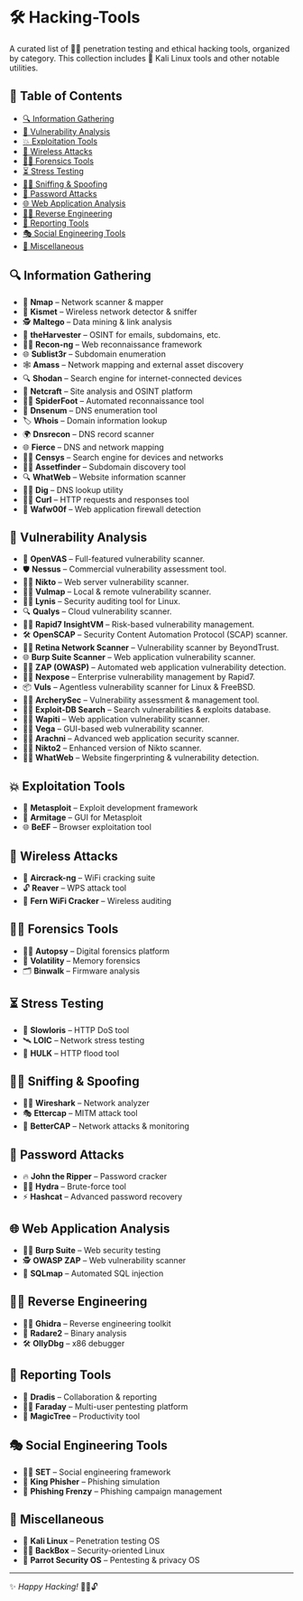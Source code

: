 # 🛠️ Hacking-Tools

A curated list of 🕵️‍♂️ penetration testing and ethical hacking tools, organized by category. This collection includes 🐉 Kali Linux tools and other notable utilities.

## 📜 Table of Contents

- [🔍 Information Gathering](#-information-gathering)
- [🔎 Vulnerability Analysis](#-vulnerability-analysis)
- [💥 Exploitation Tools](#-exploitation-tools)
- [📡 Wireless Attacks](#-wireless-attacks)
- [🧑‍💻 Forensics Tools](#-forensics-tools)
- [⏳ Stress Testing](#-stress-testing)
- [🕵️‍♀️ Sniffing & Spoofing](#-sniffing--spoofing)
- [🔐 Password Attacks](#-password-attacks)
- [🌐 Web Application Analysis](#-web-application-analysis)
- [🧑‍💻 Reverse Engineering](#-reverse-engineering)
- [📝 Reporting Tools](#-reporting-tools)
- [🎭 Social Engineering Tools](#-social-engineering-tools)
- [🧩 Miscellaneous](#-miscellaneous)

## 🔍 Information Gathering

- 🛜 **Nmap** – Network scanner & mapper
- 📶 **Kismet** – Wireless network detector & sniffer
- 🕵️ **Maltego** – Data mining & link analysis
- 📨 **theHarvester** – OSINT for emails, subdomains, etc.
- 🧑‍💻 **Recon-ng** – Web reconnaissance framework
- 🌐 **Sublist3r** – Subdomain enumeration
- 🕸️ **Amass** – Network mapping and external asset discovery
- 🔍 **Shodan** – Search engine for internet-connected devices
- 🔎 **Netcraft** – Site analysis and OSINT platform
- 🧑‍💻 **SpiderFoot** – Automated reconnaissance tool
- 📡 **Dnsenum** – DNS enumeration tool
- 🏷️ **Whois** – Domain information lookup
- 🌍 **Dnsrecon** – DNS record scanner
- 🌐 **Fierce** – DNS and network mapping
- 🧑‍💻 **Censys** – Search engine for devices and networks
- 🧑‍💻 **Assetfinder** – Subdomain discovery tool
- 🔍 **WhatWeb** – Website information scanner
- 🧑‍💻 **Dig** – DNS lookup utility
- 🧑‍💻 **Curl** – HTTP requests and responses tool
- 📄 **Wafw00f** – Web application firewall detection


## 🔎 Vulnerability Analysis

- 🧪 **OpenVAS** – Full-featured vulnerability scanner.
- 🛡️ **Nessus** – Commercial vulnerability assessment tool.
- 🕵️‍♂️ **Nikto** – Web server vulnerability scanner.
- 🧑‍💻 **Vulmap** – Local & remote vulnerability scanner.
- 🧑‍💻 **Lynis** – Security auditing tool for Linux.
- 🔍 **Qualys** – Cloud vulnerability scanner.
- 🧑‍💻 **Rapid7 InsightVM** – Risk-based vulnerability management.
- 🛠️ **OpenSCAP** – Security Content Automation Protocol (SCAP) scanner.
- 🧑‍💻 **Retina Network Scanner** – Vulnerability scanner by BeyondTrust.
- 🌐 **Burp Suite Scanner** – Web application vulnerability scanner.
- 🧑‍💻 **ZAP (OWASP)** – Automated web application vulnerability detection.
- 🧑‍💻 **Nexpose** – Enterprise vulnerability management by Rapid7.
- 📦 **Vuls** – Agentless vulnerability scanner for Linux & FreeBSD.
- 🧑‍💻 **ArcherySec** – Vulnerability assessment & management tool.
- 🧑‍💻 **Exploit-DB Search** – Search vulnerabilities & exploits database.
- 🧑‍💻 **Wapiti** – Web application vulnerability scanner.
- 🧑‍💻 **Vega** – GUI-based web vulnerability scanner.
- 🧑‍💻 **Arachni** – Advanced web application security scanner.
- 🧑‍💻 **Nikto2** – Enhanced version of Nikto scanner.
- 🧑‍💻 **WhatWeb** – Website fingerprinting & vulnerability detection.

## 💥 Exploitation Tools

- 🎯 **Metasploit** – Exploit development framework
- 🚀 **Armitage** – GUI for Metasploit
- 🌐 **BeEF** – Browser exploitation tool

## 📡 Wireless Attacks

- 📡 **Aircrack-ng** – WiFi cracking suite
- 🔓 **Reaver** – WPS attack tool
- 🛜 **Fern WiFi Cracker** – Wireless auditing

## 🧑‍💻 Forensics Tools

- 🧑‍💻 **Autopsy** – Digital forensics platform
- 🧠 **Volatility** – Memory forensics
- 🗂️ **Binwalk** – Firmware analysis

## ⏳ Stress Testing

- 🐌 **Slowloris** – HTTP DoS tool
- 🛰️ **LOIC** – Network stress testing
- 🐻 **HULK** – HTTP flood tool

## 🕵️‍♀️ Sniffing & Spoofing

- 🧑‍💻 **Wireshark** – Network analyzer
- 🎭 **Ettercap** – MITM attack tool
- 🦸 **BetterCAP** – Network attacks & monitoring

## 🔐 Password Attacks

- 🔥 **John the Ripper** – Password cracker
- 🧑‍💻 **Hydra** – Brute-force tool
- ⚡ **Hashcat** – Advanced password recovery

## 🌐 Web Application Analysis

- 🧑‍💻 **Burp Suite** – Web security testing
- 🕵️ **OWASP ZAP** – Web vulnerability scanner
- 🐍 **SQLmap** – Automated SQL injection

## 🧑‍💻 Reverse Engineering

- 🧑‍💻 **Ghidra** – Reverse engineering toolkit
- 🔎 **Radare2** – Binary analysis
- 🛠️ **OllyDbg** – x86 debugger

## 📝 Reporting Tools

- 📄 **Dradis** – Collaboration & reporting
- 🧑‍💻 **Faraday** – Multi-user pentesting platform
- 🌳 **MagicTree** – Productivity tool

## 🎭 Social Engineering Tools

- 🧑‍💻 **SET** – Social engineering framework
- 📧 **King Phisher** – Phishing simulation
- 🎣 **Phishing Frenzy** – Phishing campaign management

## 🧩 Miscellaneous

- 🐉 **Kali Linux** – Penetration testing OS
- 🧑‍💻 **BackBox** – Security-oriented Linux
- 🦜 **Parrot Security OS** – Pentesting & privacy OS

---

✨ *Happy Hacking!* 🧑‍💻🔓
